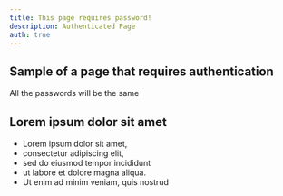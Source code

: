 ```yaml
---
title: This page requires password!
description: Authenticated Page
auth: true
---
```


## Sample of a page that requires authentication

All the passwords will be the same

## Lorem ipsum dolor sit amet

- Lorem ipsum dolor sit amet,
- consectetur adipiscing elit,
- sed do eiusmod tempor incididunt
- ut labore et dolore magna aliqua.
- Ut enim ad minim veniam, quis nostrud
